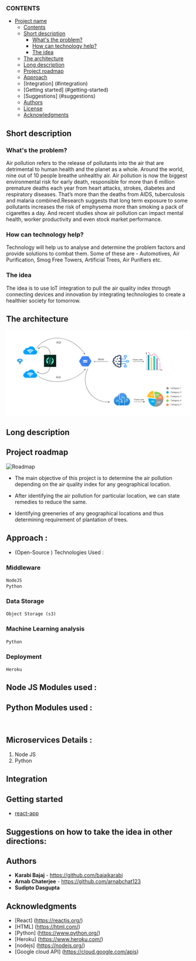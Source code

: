 ### CONTENTS

- [Project name](#submission-or-project-name)
  - [Contents](#contents)
  - [Short description](#short-description)
    - [What's the problem?](#whats-the-problem)
    - [How can technology help?](#how-can-technology-help)
    - [The idea](#the-idea)
  - [The architecture](#the-architecture)
  - [Long description](#long-description)
  - [Project roadmap](#project-roadmap)
  - [Approach](#approach)
  - [Integration] (#integration)
  - [Getting started] (#getting-started)
  - [Suggestions] (#suggestions)
  - [Authors](#authors)
  - [License](#license)
  - [Acknowledgments](#acknowledgments)

## Short description

### What's the problem?

Air pollution refers to the release of pollutants into the air that are detrimental to human health and the planet as a whole. Around the world, nine out of 10 people breathe unhealthy air. Air pollution is now the biggest environmental risk for early death, responsible for more than 6 million premature deaths each year from heart attacks, strokes, diabetes and respiratory diseases. That’s more than the deaths from AIDS, tuberculosis and malaria combined.Research suggests that long term exposure to some pollutants increases the risk of emphysema more than smoking a pack of cigarettes a day. And recent studies show air pollution can impact mental health, worker productivity and even stock market performance.

### How can technology help?

Technology will help us to analyse and determine the problem factors and provide solutions to combat them. Some of these are - Automotives, Air Purification, Smog Free Towers, Artificial Trees, Air Purifiers etc.

### The idea
The idea is to use IoT integration to pull the air quality index through connecting devices and innovation by integrating technologies to create a healthier society for tomorrow.

## The architecture
![Architecture](./images/architecture_diagram.png)

## Long description




## Project roadmap

![Roadmap](./images/roadmap.png)

- The main objective of this project is to determine the air pollution depending on the air quality index for any geographical location.  

- After identifying the air pollution for particular location, we can state remedies to reduce the same.

- Identifying greeneries of any geographical locations and thus determining requirement of plantation of trees.

## Approach : 

- (Open-Source ) Technologies Used :
### Middleware
	NodeJS 
	Python 
### Data Storage
	Object Storage (s3)
### Machine Learning analysis
	Python
### Deployment
	Heroku  

## Node JS Modules used :
## Python Modules used :
​
## Microservices Details :
1. Node JS 
2. Python
​
## Integration
<TODO> 



## Getting started

<In this section you add the instructions to run your project on your local machine for development and testing purposes. You can also add instructions on how to deploy the project in production>

- [react-app](./https://github.com/bajajkarabi/greenEarth-React-Node)

## Suggestions on how to take the idea in other directions: 
<todo>

## Authors
- **Karabi Bajaj**  - https://github.com/bajajkarabi
- **Arnab Chaterjee**  - https://github.com/arnabchat123
- **Sudipto Dasgupta** 

## Acknowledgments

- [React] (https://reactjs.org/)
- [HTML] (https://html.com/)
- [Python] (https://www.python.org/)
- [Heroku] (https://www.heroku.com/)
- [nodejs] (https://nodejs.org/)
- [Google cloud API] (https://cloud.google.com/apis)
